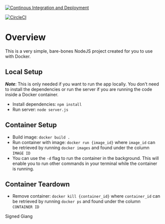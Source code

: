 [![Continous Integration and Deployment](https://github.com/nguyentruonggiang210/CICD_Travis_Tutorial/actions/workflows/github_pipeline.yaml/badge.svg)](https://github.com/nguyentruonggiang210/CICD_Travis_Tutorial/actions/workflows/github_pipeline.yaml.yaml)


[![CircleCI](https://dl.circleci.com/status-badge/img/gh/nguyentruonggiang210/CICD_Travis_Tutorial/tree/main.svg?style=svg)](https://dl.circleci.com/status-badge/redirect/gh/nguyentruonggiang210/CICD_Travis_Tutorial/tree/main)

# Overview

This is a very simple, bare-bones NodeJS project created for you to use with Docker.

## Local Setup

**_Note_**: This is only needed if you want to run the app locally. You don't need to install the dependencies or run the server if you are running the code inside a Docker container.

- Install dependencies: `npm install`
- Run server: `node server.js`

## Container Setup

- Build image: `docker build .`
- Run container with image: `docker run {image_id}` where `image_id` can be retrieved by running `docker images` and found under the column `IMAGE ID`
- You can use the `-d` flag to run the container in the background. This will enable you to run other commands in your terminal while the container is running.

## Container Teardown

- Remove container: `docker kill {container_id}` where `container_id` can be retrieved by running `docker ps` and found under the column `CONTAINER ID`

Signed
Giang